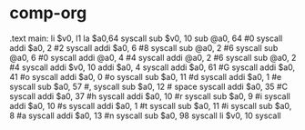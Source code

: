 # comp-org
.text
main:
	li $v0, l1
	la $a0,64
	syscall
	sub $v0, 10
	sub @a0, 64 #0
	syscall
	addi $a0, 2 #2
	syscall
	addi $a0, 6 #8
	syscall
  sub @a0, 2 #6
  syscall
  sub @a0, 6 #0
  syscall
  addi @a0, 4 #4
  syscall
  addi @a0, 2 #6
  syscall
  sub @a0, 2 #4
  syscall
  addi $v0, 10
  addi $a0, 4
  syscall
  addi $a0, 61 #G
  syscall
  addi $a0, 41 #o
  syscall
  addi $a0, 0 #o
  syscall
  sub $a0, 11 #d
  syscall
  addi $a0, 1 #e
  syscall
  sub $a0, 57 #,
  syscall
  sub $a0, 12 # space
  syscall
  addi $a0, 35 #C
  syscall
  addi $a0, 37 #h
  syscall
  addi $a0, 10 #r
  syscall
  sub $a0, 9 #i
  syscall
  addi $a0, 10 #s
  syscall
  addi $a0, 1 #t
  syscall
  sub $a0, 11 #i
  syscall
  sub $a0, 8 #a
  syscall
  addi $a0, 13 #n
  syscall
  sub $a0, 98
  syscall
  li $v0, 10
  syscall
  
  
  
  

